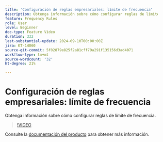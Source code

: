 ```yaml
---
title: 'Configuración de reglas empresariales: límite de frecuencia'
description: Obtenga información sobre cómo configurar reglas de límite de frecuencia.
feature: Frequency Rules
role: User
level: Beginner
doc-type: Feature Video
duration: 332
last-substantial-update: 2024-09-10T00:00:00Z
jira: KT-14860
source-git-commit: 5f02879e825f2a81cff79a291f135156d3ad4071
workflow-type: tm+mt
source-wordcount: '32'
ht-degree: 21%

---
```



# Configuración de reglas empresariales: límite de frecuencia

Obtenga información sobre cómo configurar reglas de límite de frecuencia.

>[!VIDEO](https://video.tv.adobe.com/v/3433395/?learn=on)

Consulte la [documentación del producto](https://experienceleague.adobe.com/en/docs/journey-optimizer/using/configuration/frequency-rules) para obtener más información.
